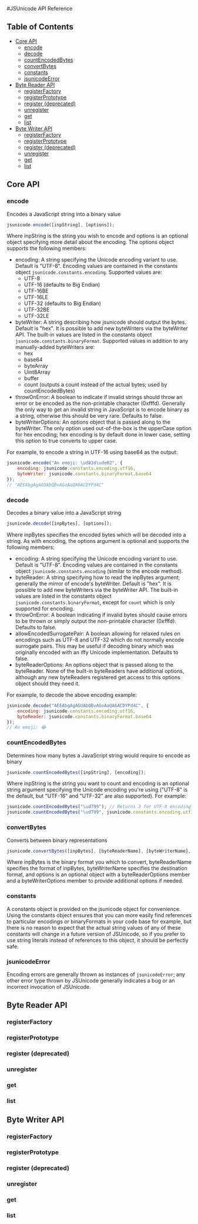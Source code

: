 #JSUnicode API Reference

## Table of Contents

* [Core API](#core)
  * [encode](#encode)
  * [decode](#decode)
  * [countEncodedBytes](#countencodedbytes)
  * [convertBytes](#convertbytes)
  * [constants](#constants)
  * [jsunicodeError](#jsunicodeerror)
* [Byte Reader API](#bytereaderapi)
  * [registerFactory](#reader_registerfactory)
  * [registerPrototype](#reader_registerprototype)
  * [register (deprecated)](#reader_register)
  * [unregister](#reader_unregister)
  * [get](#reader_get)
  * [list](#reader_list)
* [Byte Writer API](#bytewriterapi)
  * [registerFactory](#writer_registerfactory)
  * [registerPrototype](#writer_registerprototype)
  * [register (deprecated)](#writer_register)
  * [unregister](#writer_unregister)
  * [get](#writer_get)
  * [list](#writer_list)

<a name="core"></a>
## Core API

<a name="encode"></a>
### encode

Encodes a JavaScript string into a binary value

```javascript
jsunicode.encode([inpString], [options]);
```
Where inpString is the string you wish to encode and options is an optional object specifying more detail about the encoding. The options object supports the following members:
* encoding: A string specifying the Unicode encoding variant to use. Default is "UTF-8". Encoding values are contained in the constants object `jsunicode.constants.encoding`. Supported values are:
    * UTF-8
    * UTF-16 (defaults to Big Endian)
    * UTF-16BE
    * UTF-16LE
    * UTF-32 (defaults to Big Endian)
    * UTF-32BE
    * UTF-32LE
* byteWriter: A string describing how jsunicode should output the bytes. Default is "hex". It is possible to add new byteWriters via the byteWriter API. The built-in values are listed in the constants object `jsunicode.constants.binaryFormat`. Supported values in addition to any manually-added byteWriters are:
    * hex
    * base64
    * byteArray
    * Uint8Array
    * buffer
    * count (outputs a count instead of the actual bytes; used by countEncodedBytes)
* throwOnError: A boolean to indicate if invalid strings should throw an error or be encoded as the non-printable character (0xfffd). Generally the only way to get an invalid string in JavaScript is to encode binary as a string, otherwise this should be very rare. Defaults to false.
* byteWriterOptions: An options object that is passed along to the byteWriter. The only option used out-of-the-box is the upperCase option for hex encoding; hex encoding is by default done in lower case, setting this option to true converts to upper case.

For example, to encode a string in UTF-16 using base64 as the output:
```javascript
jsunicode.encode("An emoji: \ud83d\ude02", {
    encoding: jsunicode.constants.encoding.utf16,
    byteWriter: jsunicode.constants.binaryFormat.base64
});
// "AEEAbgAgAGUAbQBvAGoAaQA6ACDYPd4C"
```

<a name="decode"></a>
### decode

Decodes a binary value into a JavaScript string

```javascript
jsunicode.decode([inpBytes], [options]);
```
Where inpBytes specifies the encoded bytes which will be decoded into a string. As with encoding, the options argument is optional and supports the following members:
* encoding: A string specifying the Unicode encoding variant to use. Default is "UTF-8". Encoding values are contained in the constants object `jsunicode.constants.encoding` (similar to the encode method).
* byteReader: A string specifying how to read the inpBytes argument; generally the mirror of encode's byteWriter. Default is "hex". It is possible to add new byteWriters via the byteWriter API. The built-in values are listed in the constants object `jsunicode.constants.binaryFormat`, except for `count` which is only supported for encoding.
* throwOnError: A boolean indicating if invalid bytes should cause errors to be thrown or simply output the non-printable character (0xfffd). Defaults to false.
* allowEncodedSurrogatePair: A boolean allowing for relaxed rules on encodings such as UTF-8 and UTF-32 which do not normally encode surrogate pairs. This may be useful if decoding binary which was originally encoded with an iffy Unicode implementation. Defaults to false.
* byteReaderOptions: An options object that is passed along to the byteReader. None of the built-in byteReaders have additional options, although any new byteReaders registered get access to this options object should they need it.

For example, to decode the above encoding example:
```javascript
jsunicode.decode("AEEAbgAgAGUAbQBvAGoAaQA6ACDYPd4C", {
    encoding: jsunicode.constants.encoding.utf16,
    byteReader: jsunicode.constants.binaryFormat.base64
});
// An emoji: 😂
```

<a name="countencodedbytes"></a>
### countEncodedBytes

Determines how many bytes a JavaScript string would require to encode as binary

```javascript
jsunicode.countEncodedBytes([inpString], [encoding]);
```
Where inpString is the string you want to count and encoding is an optional string argument specifying the Unicode encoding you're using ("UTF-8" is the default, but "UTF-16" and "UTF-32" are also supported). For example:
```javascript
jsunicode.countEncodedBytes("\ud799"); // Returns 3 for UTF-8 encoding
jsunicode.countEncodedBytes("\ud799", jsunicode.constants.encoding.utf16); // Returns 2 for UTF-16 encoding
```

<a name="convertbytes"></a>
### convertBytes

Converts between binary representations

```javascript
jsunicode.convertBytes([inpBytes], [byteReaderName], [byteWriterName], [options])
```
Where inpBytes is the binary format you which to convert, byteReaderName specifies the format of inpBytes, byteWriterName specifies the destination format, and options is an optional object with a byteReaderOptions member and a byteWriterOptions member to provide additional options if needed.

<a name="constants"></a>
### constants

A constants object is provided on the jsunicode object for convenience. Using the constants object ensures that you can more easily find references to particular encodings or binaryFormats in your code base for example, but there is no reason to expect that the actual string values of any of these constants will change in a future version of JSUnicode, so if you prefer to use string literals instead of references to this object, it should be perfectly safe.

<a name="jsunicodeerror"></a>
### jsunicodeError

Encoding errors are generally thrown as instances of `jsunicodeError`; any other error type thrown by JSUnicode generally indicates a bug or an incorrect invocation of JSUnicode.

<a name="bytereaderapi"></a>
## Byte Reader API

<a name="reader_registerfactory"></a>
### registerFactory

<a name="reader_registerprototype"></a>
### registerPrototype

<a name="reader_register"></a>
### register (deprecated)

<a name="reader_unregister"></a>
### unregister

<a name="reader_get"></a>
### get

<a name="reader_list"></a>
### list

<a name="bytewriterapi"></a>
## Byte Writer API

<a name="writer_registerfactory"></a>
### registerFactory

<a name="writer_registerprototype"></a>
### registerPrototype

<a name="writer_register"></a>
### register (deprecated)

<a name="writer_unregister"></a>
### unregister

<a name="writer_get"></a>
### get

<a name="writer_list"></a>
### list
